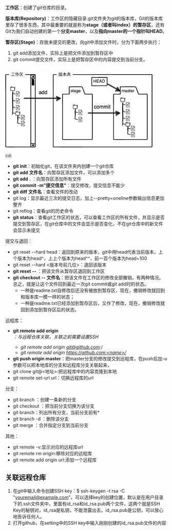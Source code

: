 **工作区**：创建了git仓库的目录。

**版本库(Repository)**：工作区的隐藏目录.git文件夹为git的版本库，Git的版本库里存了很多东西，其中最重要的就是称为**stage（或者叫index）的暂存区**，还有Git为我们自动创建的第一个**分支master**，以及**指向master的一个指针叫HEAD**。

**暂存区(Stage)**：存放未提交的更改，向git中添加文件时，分为下面两步执行：
1. git add添加文件，实际上是把文件添加到暂存区中
2. git commit提交文件，实际上是把暂存区中的内容提交到当前分支。

<br> <img src=./git版本库.jpg><br>

cd:
* **git init**：初始化git，在该文件夹内创建一个git仓库
* **git add 文件名**：向暂存区添加文件，可以添加多个
* **git add .** ：向暂存区添加所有文件
* **git commit -m"提交信息"**：提交修改，提交信息不能少
* **git diff 文件名**：查看文件的改动
* git log：显示最近三次的提交日志，加上--pretty=oneline参数输出信息更加整齐
* git reflog：查看git的历史命令
* **git status**：查看git工作区的状态，可以查看工作区的所有文件，并显示是否提交到暂存区，在git仓库中的文件会显示是否变化，不在git仓库中的新文件会显示未提交

提交与退回：
* git reset --hard head：返回到原来的版本，git中用head代表当前版本，上个版本为head^，上上个版本为head^^，前一百个版本为head~100
* git reset --hard <版本号前几位>：退回该版本
* **git reset -- <file>**：把该文件从暂存区退回到工作区
* **git checkout -- 文件名**：把该文件在工作区的修改全部撤销，有两种情况。总之，就是让这个文件回到最近一次git commit或git add时的状态。
    * 一种是readme.txt自修改后还没有被放到暂存区，现在，撤销修改就回到和版本库一模一样的状态；
    * 一种是readme.txt已经添加到暂存区后，又作了修改，现在，撤销修改就回到添加到暂存区后的状态。

远程库：
* **git remote add origin <address>**：与远程仓库关联，关联之前需要设置SSH
    * git remote add origin git@github.com:<name>/<repostory>
    * git remote add origin https://github.com:<name>/<repostory>
* **git push origin master**：把master分支的修改提交到远程库，在push后加-u参数可以把本地库的分支和远程库分支关联起来，
* git clone git@<地址>:把远程库中的内容克隆到本地
* git remote set-url url：切换远程库的url

分支：
* git branch <name>：创建一条新的分支
* git checkout <name>：把当前分支切换为该分支
* git branch：列出所有分支，当前分支前有*
* git branch -d <name>：删除该分支
* git merge <name>：合并指定分支到当前分支


其他：
* git remote -v:显示对应的远程库url
* git remote rm origin:移除对应的远程库
* git remote add origin url:添加一个远程库

## 关联远程仓库
1. 在git中输入命令创建SSH key：$ ssh-keygen -t rsa -C "youremail@example.com"。可以选择key的创建位置，默认是在用户目录下的.ssh文件夹中，里面有id_rsa和id_rsa.pub两个文件，这两个就是SSH Key的秘钥对，id_rsa是私钥，不能泄露出去，id_rsa.pub是公钥，可以放心地告诉任何人。
2. 打开github，在setting中的SSH key中输入刚刚创建的id_rsa.pub文件的内容